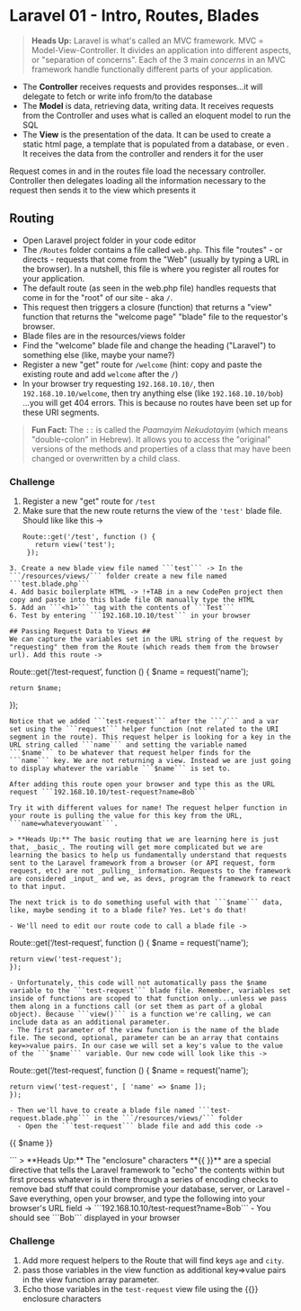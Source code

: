 # Laravel 01 - Intro, Routes, Blades #

> **Heads Up:** Laravel is what's called an MVC framework. MVC = Model-View-Controller. It divides an application into different aspects, or "separation of concerns". Each of the 3 main _concerns_ in an MVC framework handle functionally different parts of your application.

- The **Controller** receives requests and provides responses...it will delegate to fetch or write info from/to the database
- The **Model** is data, retrieving data, writing data. It receives requests from the Controller and uses what is called an eloquent model to run the SQL
- The **View** is the presentation of the data. It can be used to create a static html page, a template that is populated from a database, or even . It receives the data from the controller and renders it for the user

Request comes in and in the routes file load the necessary controller. Controller then delegates loading all the information necessary to the request then sends it to the view which presents it

## Routing ##
- Open Laravel project folder in your code editor
- The ```/Routes``` folder contains a file called ```web.php```. This file "routes" - or directs - requests that come from the "Web" (usually by typing a URL in the browser). In a nutshell, this file is where you register all routes for your application.
- The default route (as seen in the web.php file) handles requests that come in for the "root" of our site - aka ```/```.
- This request then triggers a closure (function) that returns a "view" function that returns the "welcome page" "blade" file to the requestor's browser.
- Blade files are in the resources/views folder
- Find the "welcome" blade file and change the heading ("Laravel") to something else (like, maybe your name?)
- Register a new "get" route for ```/welcome``` (hint: copy and paste the existing route and add ```welcome``` after the ```/```)
- In your browser try requesting ```192.168.10.10/```, then ```192.168.10.10/welcome```, then try anything else (like ```192.168.10.10/bob```) ...you will get 404 errors. This is because no routes have been set up for these URI segments.

> **Fun Fact:** The ```::``` is called the *Paamayim Nekudotayim* (which  means "double-colon" in Hebrew). It allows you to access the "original" versions of the methods and properties of a class that may have been changed or overwritten by a child class.

### Challenge ###
1. Register a new "get" route for ```/test```
2. Make sure that the new route returns the view of the ```'test'``` blade file. Should like like this ->
   ```
   Route::get('/test', function () {  
      return view('test');  
    });  
```
3. Create a new blade view file named ```test``` -> In the ```/resources/views/``` folder create a new file named ```test.blade.php```
4. Add basic boilerplate HTML -> !+TAB in a new CodePen project then copy and paste into this blade file OR manually type the HTML
5. Add an ```<h1>``` tag with the contents of ```Test```
6. Test by entering ```192.168.10.10/test``` in your browser

## Passing Request Data to Views ##
We can capture the variables set in the URL string of the request by "requesting" them from the Route (which reads them from the browser url). Add this route ->

```
  Route::get(‘/test-request’, function () {
    $name = request('name');

    return $name;
  });
```
Notice that we added ```test-request``` after the ```/``` and a var set using the ```request``` helper function (not related to the URI segment in the route). This request helper is looking for a key in the URL string called ```name``` and setting the variable named ```$name``` to be whatever that request helper finds for the ```name``` key. We are not returning a view. Instead we are just going to display whatever the variable ```$name``` is set to.

After adding this route open your browser and type this as the URL request ```192.168.10.10/test-request?name=Bob```

Try it with different values for name! The request helper function in your route is pulling the value for this key from the URL, ```name=whateveryouwant```.

> **Heads Up:** The basic routing that we are learning here is just that, _basic_. The routing will get more complicated but we are learning the basics to help us fundamentally understand that requests sent to the Laravel framework from a browser (or API request, form request, etc) are not _pulling_ information. Requests to the framework are considered _input_ and we, as devs, program the framework to react to that input.

The next trick is to do something useful with that ```$name``` data, like, maybe sending it to a blade file? Yes. Let's do that!

- We'll need to edit our route code to call a blade file ->  
```
  Route::get(‘/test-request’, function () {
    $name = request('name');

    return view('test-request');
    });
```
- Unfortunately, this code will not automatically pass the $name variable to the ```test-request``` blade file. Remember, variables set inside of functions are scoped to that function only...unless we pass them along in a functions call (or set them as part of a global object). Because ```view()``` is a function we're calling, we can include data as an additional parameter.  
- The first parameter of the view function is the name of the blade file. The second, optional, parameter can be an array that contains key=>value pairs. In our case we will set a key's value to the value of the ```$name``` variable. Our new code will look like this ->
```
  Route::get(‘/test-request’, function () {
    $name = request('name');

    return view('test-request', [ 'name' => $name ]);
    });
```
- Then we'll have to create a blade file named ```test-request.blade.php``` in the ```/resources/views/``` folder
  - Open the ```test-request``` blade file and add this code ->
```
  <p>{{ $name }}</p>
```
> **Heads Up:** The "enclosure" characters **{{ }}** are a special directive that tells the Laravel framework to "echo" the contents within but first process whatever is in there through a series of encoding checks to remove bad stuff that could compromise your database, server, or Laravel
- Save everything, open your browser, and type the following into your browser's URL field -> ```192.168.10.10/test-request?name=Bob```
- You should see ```Bob``` displayed in your browser


### Challenge ###
1. Add more request helpers to the Route that will find keys ```age``` and ```city```.
2. pass those variables in the view function as additional key=>value pairs in the view function array parameter.
3. Echo those variables in the ```test-request``` view file using the {{}} enclosure characters
